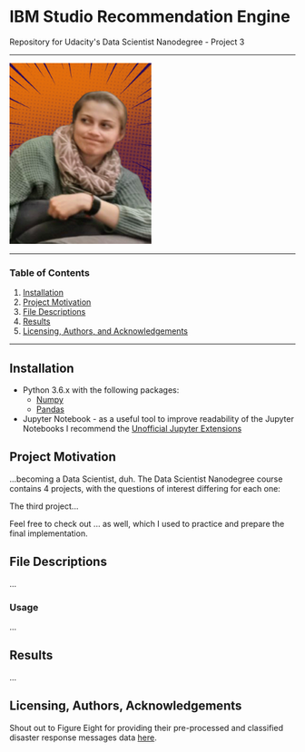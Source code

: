 # IBM Studio Recommendation Engine
Repository for Udacity's Data Scientist Nanodegree - Project 3

- - - -
![alt text](https://github.com/Andrea-Schulz/datascience/blob/master/icons/notamused1.png?raw=true)
- - - -

### Table of Contents

1. [Installation](#installation)
2. [Project Motivation](#motivation)
3. [File Descriptions](#files)
4. [Results](#results)
5. [Licensing, Authors, and Acknowledgements](#licensing)

- - - -
## Installation <a name="installation"></a>

* Python 3.6.x with the following packages:
	* [Numpy](https://numpy.org/)
	* [Pandas](https://pandas.pydata.org/)
* Jupyter Notebook - as a useful tool to improve readability of the Jupyter Notebooks I recommend the [Unofficial Jupyter Extensions](https://jupyter-contrib-nbextensions.readthedocs.io/en/latest/index.html)

## Project Motivation<a name="motivation"></a>

...becoming a Data Scientist, duh. The Data Scientist Nanodegree course contains 4 projects, with the questions of interest differing for each one:

The third project...

Feel free to check out ... as well, which I used to practice and prepare the final implementation.

## File Descriptions <a name="files"></a>
...

### Usage
...

## Results <a name="results"></a>
...

## Licensing, Authors, Acknowledgements<a name="licensing"></a>

Shout out to Figure Eight for providing their pre-processed and classified disaster response messages data [here](https://appen.com/datasets/combined-disaster-response-data/).



